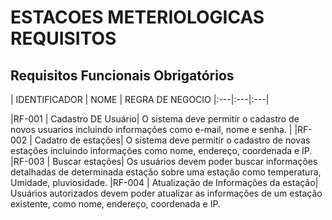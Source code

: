 # ESTACOES METERIOLOGICAS REQUISITOS

## Requisitos Funcionais Obrigatórios
| IDENTIFICADOR | NOME | REGRA DE NEGOCIO |:---|:---|:---|

|RF-001 | Cadastro DE Usuário| O sistema deve permitir o cadastro de novos usuarios incluindo informações como e-mail, nome e senha. |
|RF-002 | Cadatro de estações|  O sistema deve permitir o cadastro de novas estações incluindo informações como nome, endereço, coordenada e IP.
|RF-003 | Buscar estações| Os usuários devem poder buscar informações detalhadas de determinada estação sobre uma estação como temperatura, Umidade, pluviosidade.
|RF-004 | Atualização de Informações da estação| Usuários autorizados devem poder atualizar as informações de um estação existente, como nome, endereço, coordenada e IP.

